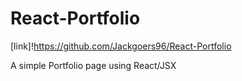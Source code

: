 # React-Portfolio

[link]!https://github.com/Jackgoers96/React-Portfolio

A simple Portfolio page using React/JSX

